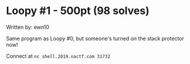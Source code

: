 # Loopy #1 - 500pt (98 solves)
Written by: ewn10

Same program as Loopy #0, but someone's turned on the stack protector now!

Connect at `nc shell.2019.nactf.com 31732`
